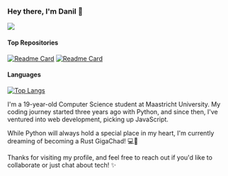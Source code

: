 ### Hey there, I'm Danil 👋

<p align="center">
  <p "My skills:">
  <a href="https://skillicons.dev">
    <img src="https://skillicons.dev/icons?i=git,kubernetes,docker,c,vim" />
  </a>
</p>

#### Top Repositories
[![Readme Card](https://github-readme-stats.vercel.app/api/pin/?username=ProcrastinatorMuffin&repo=VUE-health-app)](https://github.com/ProcrastinatorMuffin/VUE-health-app)
[![Readme Card](https://github-readme-stats.vercel.app/api/pin/?username=ProcrastinatorMuffin&repo=NextJS-Online-Library)](https://github.com/ProcrastinatorMuffin/NextJS-Online-Library)

#### Languages
[![Top Langs](https://github-readme-stats.vercel.app/api/top-langs/?username=ProcrastinatorMuffin)](https://github.com/anuraghazra/github-readme-stats)

<!--Introduction-->
I'm a 19-year-old Computer Science student at Maastricht University. My coding journey started three years ago with Python, and since then, I've ventured into web development, picking up JavaScript.

While Python will always hold a special place in my heart, I'm currently dreaming of becoming a Rust GigaChad! 💻🦀 

Thanks for visiting my profile, and feel free to reach out if you'd like to collaborate or just chat about tech! ✨
